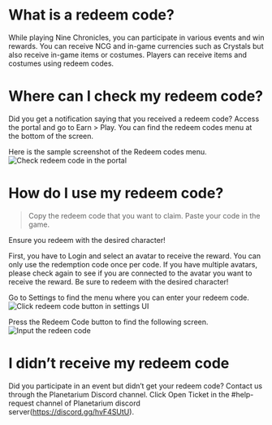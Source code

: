 # What is a redeem code?

While playing Nine Chronicles, you can participate in various events and win rewards. You can receive NCG and in-game currencies such as Crystals but also receive in-game items or costumes. Players can receive items and costumes using redeem codes.

# Where can I check my redeem code?

Did you get a notification saying that you received a redeem code? Access the portal and go to Earn > Play. You can find the redeem codes menu at the bottom of the screen.

Here is the sample screenshot of the Redeem codes menu.
![Check redeem code in the portal](/images/en/forum-trunk/about-the-redeem-code/check-redeem-code-in-the-portal.png)

# How do I use my redeem code?

> Copy the redeem code that you want to claim. Paste your code in the game.

Ensure you redeem with the desired character! 

First, you have to Login and select an avatar to receive the reward. You can only use the redemption code once per code. If you have multiple avatars, please check again to see if you are connected to the avatar you want to receive the reward. Be sure to redeem with the desired character!

Go to Settings to find the menu where you can enter your redeem code.
![Click redeem code button in settings UI](/images/en/forum-trunk/about-the-redeem-code/click-the-redeem-code-button-in-settings-ui.png)

Press the Redeem Code button to find the following screen.
![Input the redeen code](/images/en/forum-trunk/about-the-redeem-code/input-the-redeem-code.png)

# I didn’t receive my redeem code

Did you participate in an event but didn’t get your redeem code? Contact us through the Planetarium Discord channel. Click Open Ticket in the #help-request channel of Planetarium discord server(https://discord.gg/hvF4SUtU).
